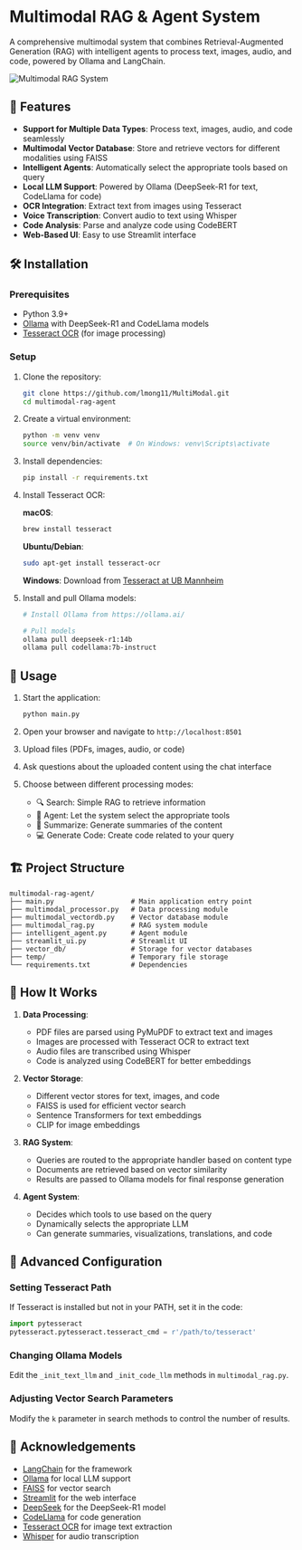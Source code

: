 # Multimodal RAG & Agent System

A comprehensive multimodal system that combines Retrieval-Augmented Generation (RAG) with intelligent agents to process text, images, audio, and code, powered by Ollama and LangChain.

![Multimodal RAG System](https://github.com/lmong11/MultiModal/assets/test.jpg)

## 🌟 Features

- **Support for Multiple Data Types**: Process text, images, audio, and code seamlessly
- **Multimodal Vector Database**: Store and retrieve vectors for different modalities using FAISS
- **Intelligent Agents**: Automatically select the appropriate tools based on query
- **Local LLM Support**: Powered by Ollama (DeepSeek-R1 for text, CodeLlama for code)
- **OCR Integration**: Extract text from images using Tesseract
- **Voice Transcription**: Convert audio to text using Whisper
- **Code Analysis**: Parse and analyze code using CodeBERT
- **Web-Based UI**: Easy to use Streamlit interface

## 🛠️ Installation

### Prerequisites

- Python 3.9+ 
- [Ollama](https://ollama.ai/) with DeepSeek-R1 and CodeLlama models
- [Tesseract OCR](https://github.com/tesseract-ocr/tesseract) (for image processing)

### Setup

1. Clone the repository:
   ```bash
   git clone https://github.com/lmong11/MultiModal.git
   cd multimodal-rag-agent
   ```

2. Create a virtual environment:
   ```bash
   python -m venv venv
   source venv/bin/activate  # On Windows: venv\Scripts\activate
   ```

3. Install dependencies:
   ```bash
   pip install -r requirements.txt
   ```

4. Install Tesseract OCR:
   
   **macOS**:
   ```bash
   brew install tesseract
   ```
   
   **Ubuntu/Debian**:
   ```bash
   sudo apt-get install tesseract-ocr
   ```
   
   **Windows**:
   Download from [Tesseract at UB Mannheim](https://github.com/UB-Mannheim/tesseract/wiki)

5. Install and pull Ollama models:
   ```bash
   # Install Ollama from https://ollama.ai/
   
   # Pull models
   ollama pull deepseek-r1:14b
   ollama pull codellama:7b-instruct
   ```

## 🚀 Usage

1. Start the application:
   ```bash
   python main.py
   ```

2. Open your browser and navigate to `http://localhost:8501`

3. Upload files (PDFs, images, audio, or code)

4. Ask questions about the uploaded content using the chat interface

5. Choose between different processing modes:
   - 🔍 Search: Simple RAG to retrieve information
   - 🤖 Agent: Let the system select the appropriate tools
   - 📝 Summarize: Generate summaries of the content
   - 💻 Generate Code: Create code related to your query

## 🏗️ Project Structure

```
multimodal-rag-agent/
├── main.py                   # Main application entry point
├── multimodal_processor.py   # Data processing module
├── multimodal_vectordb.py    # Vector database module
├── multimodal_rag.py         # RAG system module
├── intelligent_agent.py      # Agent module
├── streamlit_ui.py           # Streamlit UI
├── vector_db/                # Storage for vector databases
├── temp/                     # Temporary file storage
└── requirements.txt          # Dependencies
```

## 🧠 How It Works

1. **Data Processing**:
   - PDF files are parsed using PyMuPDF to extract text and images
   - Images are processed with Tesseract OCR to extract text
   - Audio files are transcribed using Whisper
   - Code is analyzed using CodeBERT for better embeddings

2. **Vector Storage**:
   - Different vector stores for text, images, and code
   - FAISS is used for efficient vector search
   - Sentence Transformers for text embeddings
   - CLIP for image embeddings

3. **RAG System**:
   - Queries are routed to the appropriate handler based on content type
   - Documents are retrieved based on vector similarity
   - Results are passed to Ollama models for final response generation

4. **Agent System**:
   - Decides which tools to use based on the query
   - Dynamically selects the appropriate LLM
   - Can generate summaries, visualizations, translations, and code

## 🔧 Advanced Configuration

### Setting Tesseract Path
If Tesseract is installed but not in your PATH, set it in the code:

```python
import pytesseract
pytesseract.pytesseract.tesseract_cmd = r'/path/to/tesseract'
```

### Changing Ollama Models
Edit the `_init_text_llm` and `_init_code_llm` methods in `multimodal_rag.py`.

### Adjusting Vector Search Parameters
Modify the `k` parameter in search methods to control the number of results.

## 🙏 Acknowledgements

- [LangChain](https://github.com/langchain-ai/langchain) for the framework
- [Ollama](https://ollama.ai/) for local LLM support
- [FAISS](https://github.com/facebookresearch/faiss) for vector search
- [Streamlit](https://streamlit.io/) for the web interface
- [DeepSeek](https://github.com/deepseek-ai) for the DeepSeek-R1 model
- [CodeLlama](https://github.com/facebookresearch/codellama) for code generation
- [Tesseract OCR](https://github.com/tesseract-ocr/tesseract) for image text extraction
- [Whisper](https://github.com/openai/whisper) for audio transcription
